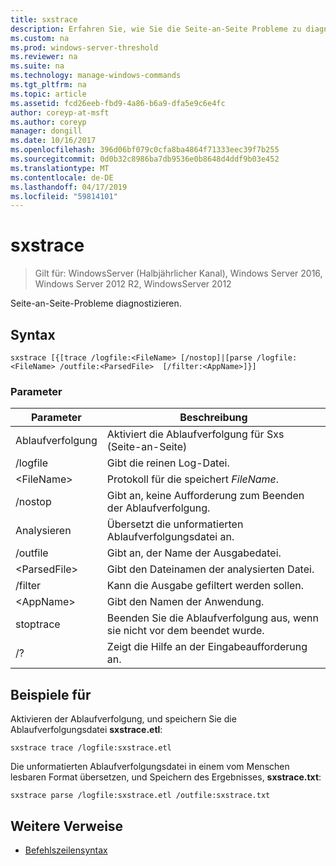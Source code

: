 ```yaml
---
title: sxstrace
description: Erfahren Sie, wie Sie die Seite-an-Seite Probleme zu diagnostizieren.
ms.custom: na
ms.prod: windows-server-threshold
ms.reviewer: na
ms.suite: na
ms.technology: manage-windows-commands
ms.tgt_pltfrm: na
ms.topic: article
ms.assetid: fcd26eeb-fbd9-4a86-b6a9-dfa5e9c6e4fc
author: coreyp-at-msft
ms.author: coreyp
manager: dongill
ms.date: 10/16/2017
ms.openlocfilehash: 396d06bf079c0cfa8ba4864f71333eec39f7b255
ms.sourcegitcommit: 0d0b32c8986ba7db9536e0b8648d4ddf9b03e452
ms.translationtype: MT
ms.contentlocale: de-DE
ms.lasthandoff: 04/17/2019
ms.locfileid: "59814101"
---
```

# <a name="sxstrace"></a>sxstrace

>Gilt für: WindowsServer (Halbjährlicher Kanal), Windows Server 2016, Windows Server 2012 R2, WindowsServer 2012

Seite-an-Seite-Probleme diagnostizieren.    

## <a name="syntax"></a>Syntax  
```  
sxstrace [{[trace /logfile:<FileName> [/nostop]|[parse /logfile:<FileName> /outfile:<ParsedFile>  [/filter:<AppName>]}]  
```  

### <a name="parameters"></a>Parameter  
|Parameter|Beschreibung|  
|-------|--------|  
|Ablaufverfolgung|Aktiviert die Ablaufverfolgung für Sxs (Seite-an-Seite)|  
|/logfile|Gibt die reinen Log-Datei.|  
|\<FileName>|Protokoll für die speichert *FileName*.|  
|/nostop|Gibt an, keine Aufforderung zum Beenden der Ablaufverfolgung.|  
|Analysieren|Übersetzt die unformatierten Ablaufverfolgungsdatei an.|  
|/outfile|Gibt an, der Name der Ausgabedatei.|  
|\<ParsedFile>|Gibt den Dateinamen der analysierten Datei.|  
|/filter|Kann die Ausgabe gefiltert werden sollen.|  
|\<AppName>|Gibt den Namen der Anwendung.|  
|stoptrace|Beenden Sie die Ablaufverfolgung aus, wenn sie nicht vor dem beendet wurde.|  
|/?|Zeigt die Hilfe an der Eingabeaufforderung an.|  

## <a name="BKMK_Examples"></a>Beispiele für  
Aktivieren der Ablaufverfolgung, und speichern Sie die Ablaufverfolgungsdatei **sxstrace.etl**:  
```  
sxstrace trace /logfile:sxstrace.etl  
```  
Die unformatierten Ablaufverfolgungsdatei in einem vom Menschen lesbaren Format übersetzen, und Speichern des Ergebnisses, **sxstrace.txt**:  
```  
sxstrace parse /logfile:sxstrace.etl /outfile:sxstrace.txt  
```  

## <a name="additional-references"></a>Weitere Verweise  
-   [Befehlszeilensyntax](command-line-syntax-key.md)  
  
